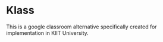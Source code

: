 # Klass
This is a google classroom alternative specifically created for implementation in KIIT University.
